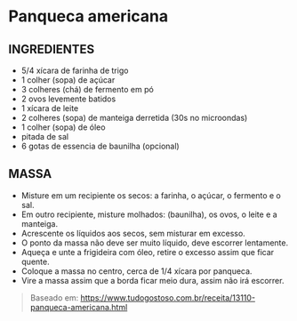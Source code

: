 # Panqueca americana

## INGREDIENTES
- 5/4 xícara de farinha de trigo
- 1 colher (sopa) de açúcar
- 3 colheres (chá) de fermento em pó
- 2 ovos levemente batidos
- 1 xícara de leite
- 2 colheres (sopa) de manteiga derretida (30s no microondas)
- 1 colher (sopa) de óleo
- pitada de sal
- 6 gotas de essencia de baunilha (opcional) 

## MASSA
- Misture em um recipiente os secos: a farinha, o açúcar, o fermento e o sal.
- Em outro recipiente, misture molhados: (baunilha), os ovos, o leite e a manteiga.
- Acrescente os líquidos aos secos, sem misturar em excesso.
- O ponto da massa não deve ser muito líquido, deve escorrer lentamente.
- Aqueça e unte a frigideira com óleo, retire o excesso assim que ficar quente.
- Coloque a massa no centro, cerca de 1/4 xícara por panqueca.
- Vire a massa assim que a borda ficar meio dura, assim não irá escorrer. 

> Baseado em: https://www.tudogostoso.com.br/receita/13110-panqueca-americana.html
